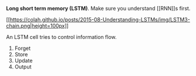 **Long short term memory (LSTM)**. Make sure you understand [[RNN]]s first.

[[https://colah.github.io/posts/2015-08-Understanding-LSTMs/img/LSTM3-chain.png|height=100px]]

An LSTM cell tries to control information flow.

1. Forget
2. Store
3. Update
4. Output